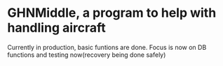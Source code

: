 # GHNMiddle, a program to help with handling aircraft
Currently in production, basic funtions are done.
Focus is now on DB functions and testing now(recovery being done safely)
